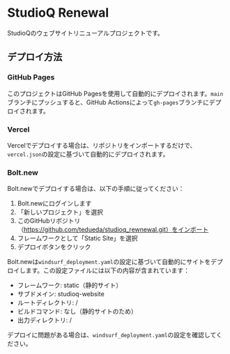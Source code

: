 # StudioQ Renewal

StudioQのウェブサイトリニューアルプロジェクトです。

## デプロイ方法

### GitHub Pages
このプロジェクトはGitHub Pagesを使用して自動的にデプロイされます。`main`ブランチにプッシュすると、GitHub Actionsによって`gh-pages`ブランチにデプロイされます。

### Vercel
Vercelでデプロイする場合は、リポジトリをインポートするだけで、`vercel.json`の設定に基づいて自動的にデプロイされます。

### Bolt.new
Bolt.newでデプロイする場合は、以下の手順に従ってください：

1. Bolt.newにログインします
2. 「新しいプロジェクト」を選択
3. このGitHubリポジトリ（https://github.com/tedueda/studioq_rewnewal.git）をインポート
4. フレームワークとして「Static Site」を選択
5. デプロイボタンをクリック

Bolt.newは`windsurf_deployment.yaml`の設定に基づいて自動的にサイトをデプロイします。この設定ファイルには以下の内容が含まれています：

- フレームワーク: static（静的サイト）
- サブドメイン: studioq-website
- ルートディレクトリ: /
- ビルドコマンド: なし（静的サイトのため）
- 出力ディレクトリ: /

デプロイに問題がある場合は、`windsurf_deployment.yaml`の設定を確認してください。